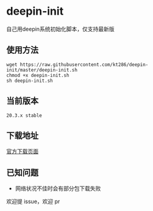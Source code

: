 # deepin-init
自己用deepin系统初始化脚本，仅支持最新版

## 使用方法

```
wget https://raw.githubusercontent.com/kt286/deepin-init/master/deepin-init.sh
chmod +x deepin-init.sh
sh deepin-init.sh
```

## 当前版本

`20.3.x stable`

## 下载地址

[官方下载页面](https://www.deepin.org/download/)

## 已知问题

 - 网络状况不佳时会有部分包下载失败


欢迎提 issue，欢迎 pr
